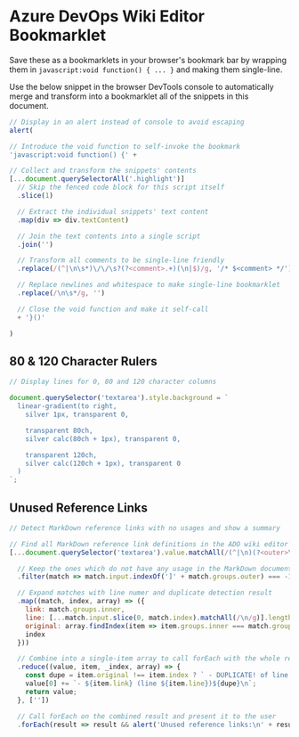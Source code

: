 # Azure DevOps Wiki Editor Bookmarklet

Save these as a bookmarklets in your browser's bookmark bar by wrapping them in
`javascript:void function() { ... }` and making them single-line.

Use the below snippet in the browser DevTools console to automatically merge and
transform into a bookmarklet all of the snippets in this document.

```javascript
// Display in an alert instead of console to avoid escaping
alert(

// Introduce the void function to self-invoke the bookmark
'javascript:void function() {' +

// Collect and transform the snippets' contents
[...document.querySelectorAll('.highlight')]
  // Skip the fenced code block for this script itself
  .slice(1)

  // Extract the individual snippets' text content
  .map(div => div.textContent)

  // Join the text contents into a single script
  .join('')

  // Transform all comments to be single-line friendly
  .replace(/(^|\n\s*)\/\/\s?(?<comment>.+)(\n|$)/g, '/* $<comment> */')

  // Replace newlines and whitespace to make single-line bookmarklet
  .replace(/\n\s*/g, '')

  // Close the void function and make it self-call
  + '}()'

)
```

## 80 & 120 Character Rulers

```javascript
// Display lines for 0, 80 and 120 character columns

document.querySelector('textarea').style.background = `
  linear-gradient(to right,
    silver 1px, transparent 0,

    transparent 80ch,
    silver calc(80ch + 1px), transparent 0,

    transparent 120ch,
    silver calc(120ch + 1px), transparent 0
  )
`;
```

## Unused Reference Links

```javascript
// Detect MarkDown reference links with no usages and show a summary

// Find all MarkDown reference link definitions in the ADO wiki editor
[...document.querySelector('textarea').value.matchAll(/(^|\n)(?<outer>\[(?<inner>.+)\]):/g)]

  // Keep the ones which do not have any usage in the MarkDown document
  .filter(match => match.input.indexOf(']' + match.groups.outer) === -1)

  // Expand matches with line numer and duplicate detection result
  .map((match, index, array) => ({
    link: match.groups.inner,
    line: [...match.input.slice(0, match.index).matchAll(/\n/g)].length,
    original: array.findIndex(item => item.groups.inner === match.groups.inner),
    index
  }))

  // Combine into a single-item array to call forEach with the whole result
  .reduce((value, item, _index, array) => {
    const dupe = item.original !== item.index ? ` - DUPLICATE! of line ${array[item.original].line}` : '';
    value[0] += `- ${item.link} (line ${item.line})${dupe}\n`;
    return value;
  }, [''])

  // Call forEach on the combined result and present it to the user
  .forEach(result => result && alert('Unused reference links:\n' + result));
```
